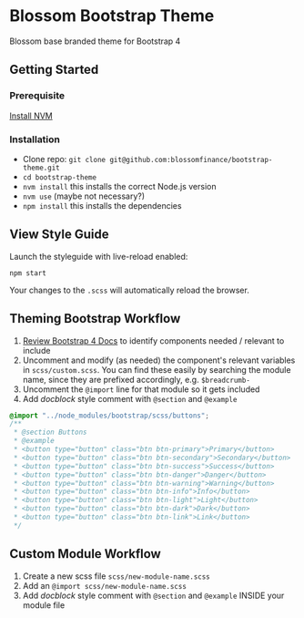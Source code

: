 # Blossom Bootstrap Theme

Blossom base branded theme for Bootstrap 4

## Getting Started

### Prerequisite

[Install NVM](https://www.codementor.io/@mercurial/how-to-install-node-js-on-macos-sierra-mphz41ekk)

### Installation

- Clone repo: `git clone git@github.com:blossomfinance/bootstrap-theme.git`
- `cd bootstrap-theme`
- `nvm install` this installs the correct Node.js version
- `nvm use` (maybe not necessary?)
- `npm install` this installs the dependencies

## View Style Guide

Launch the styleguide with live-reload enabled:

```
npm start
```

Your changes to the `.scss` will automatically reload the browser.

## Theming Bootstrap Workflow

1. [Review Bootstrap 4 Docs](https://getbootstrap.com/docs/4.4/) to identify components needed / relevant to include
2. Uncomment and modify (as needed) the component's relevant variables in `scss/custom.scss`. You can find these easily by searching the module name, since they are prefixed accordingly, e.g. `$breadcrumb-`
4. Uncomment the `@import` line for that module so it gets included
5. Add _docblock_ style comment with `@section` and `@example`

```css
@import "../node_modules/bootstrap/scss/buttons";
/**
 * @section Buttons
 * @example
 * <button type="button" class="btn btn-primary">Primary</button>
 * <button type="button" class="btn btn-secondary">Secondary</button>
 * <button type="button" class="btn btn-success">Success</button>
 * <button type="button" class="btn btn-danger">Danger</button>
 * <button type="button" class="btn btn-warning">Warning</button>
 * <button type="button" class="btn btn-info">Info</button>
 * <button type="button" class="btn btn-light">Light</button>
 * <button type="button" class="btn btn-dark">Dark</button>
 * <button type="button" class="btn btn-link">Link</button>
 */
```

## Custom Module Workflow

1. Create a new scss file `scss/new-module-name.scss`
2. Add an `@import scss/new-module-name.scss`
3. Add _docblock_ style comment with `@section` and `@example` INSIDE your module file
